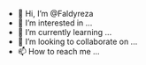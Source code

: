 - 👋 Hi, I’m @Faldyreza
- 👀 I’m interested in ...
- 🌱 I’m currently learning ...
- 💞️ I’m looking to collaborate on ...
- 📫 How to reach me ...

<!---
Faldyreza/Faldyreza is a ✨ special ✨ repository because its `README.md` (this file) appears on your GitHub profile.
You can click the Preview link to take a look at your changes.
--->
